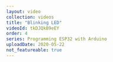 ```yaml
---
layout: video
collection: videos
title: "Blinking LED"
videoId: tkDJQkB9eEY
order: 4
series: Programming ESP32 with Arduino
uploadDate: 2020-05-22
not_featureable: true
---
```

